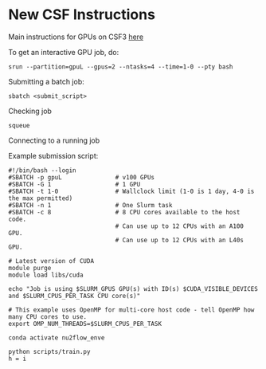 # New CSF Instructions

Main instructions for GPUs on CSF3 [here](https://ri.itservices.manchester.ac.uk/csf3/batch-slurm/gpu-jobs-slurm/)


To get an interactive GPU job, do:
```
srun --partition=gpuL --gpus=2 --ntasks=4 --time=1-0 --pty bash
```

Submitting a batch job:
```
sbatch <submit_script>
```

Checking job
```
squeue
```

Connecting to a running job 

Example submission script:
```
#!/bin/bash --login
#SBATCH -p gpuL               # v100 GPUs
#SBATCH -G 1                  # 1 GPU
#SBATCH -t 1-0                # Wallclock limit (1-0 is 1 day, 4-0 is the max permitted)
#SBATCH -n 1                  # One Slurm task
#SBATCH -c 8                  # 8 CPU cores available to the host code.
                              # Can use up to 12 CPUs with an A100 GPU.
                              # Can use up to 12 CPUs with an L40s GPU.

# Latest version of CUDA
module purge
module load libs/cuda

echo "Job is using $SLURM_GPUS GPU(s) with ID(s) $CUDA_VISIBLE_DEVICES and $SLURM_CPUS_PER_TASK CPU core(s)"

# This example uses OpenMP for multi-core host code - tell OpenMP how many CPU cores to use.
export OMP_NUM_THREADS=$SLURM_CPUS_PER_TASK

conda activate nu2flow_enve

python scripts/train.py
h = i
```